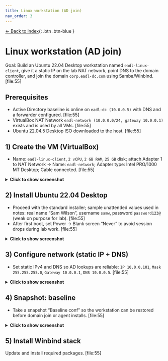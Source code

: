 ```yaml
---
title: Linux workstation (AD join)
nav_order: 3
---
```


[← Back to index](../index.md){: .btn .btn-blue }

# Linux workstation (AD join)

Goal: Build an Ubuntu 22.04 Desktop workstation named `eadl-linux-client`, give it a static IP on the lab NAT network, point DNS to the domain controller, and join the domain `corp.eadl-dc.com` using Samba/Winbind. [file:55]

## Prerequisites

- Active Directory baseline is online on `eadl-dc (10.0.0.5)` with DNS and a forwarder configured. [file:55]  
- VirtualBox NAT Network `eadl-network (10.0.0.0/24, gateway 10.0.0.1)` exists and is used by all VMs. [file:55]  
- Ubuntu 22.04.5 Desktop ISO downloaded to the host. [file:55]

## 1) Create the VM (VirtualBox)

- Name: `eadl-linux-client`, `2 vCPU`, `2 GB RAM`, `25 GB` disk; attach Adapter 1 to NAT Network → Name: `eadl-network`; Adapter type: Intel PRO/1000 MT Desktop; Cable connected. [file:55]

<details>
  <summary><strong>Click to show screenshot</strong></summary>
  <img src="../assets/images/linuxworkstation/01-vbox-create.png" alt="Create Ubuntu VM on eadl-network" width="850">
</details>

## 2) Install Ubuntu 22.04 Desktop

- Proceed with the standard installer; sample unattended values used in notes: real name “Sam Wilson”, username `samw`, password `password123@` (weak on purpose for lab). [file:55]  
- After first boot, set Power → Blank screen “Never” to avoid session drops during lab work. [file:55]

<details>
  <summary><strong>Click to show screenshot</strong></summary>
  <img src="../assets/images/linuxworkstation/02-install-ubuntu.png" alt="Ubuntu installer" width="850">
</details>

## 3) Configure network (static IP + DNS)

- Set static IPv4 and DNS so AD lookups are reliable: `IP 10.0.0.101`, `Mask 255.255.255.0`, `Gateway 10.0.0.1`, `DNS 10.0.0.5`. [file:55]

<details>
  <summary><strong>Click to show screenshot</strong></summary>
  <img src="../assets/images/linuxworkstation/03-ipv4-static.png" alt="IPv4 static 10.0.0.101 / DNS 10.0.0.5" width="850">
</details>

## 4) Snapshot: baseline

- Take a snapshot “Baseline conf” so the workstation can be restored before domain join or agent installs. [file:55]

<details>
  <summary><strong>Click to show screenshot</strong></summary>
  <img src="../assets/images/linuxworkstation/04-snapshot-baseline.png" alt="Snapshot baseline" width="850">
</details>

## 5) Install Winbind stack

Update and install required packages. [file:55]
